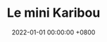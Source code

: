 ---
layout: page
title: Le mini Karibou
panel: false
date: 2022-01-01 00:00:00 +0800
year: 2022
competition : MakerFight
rank: 11
github: 
youtube: 
img: 2022_makerfight.jpg
description: Un robot de combat ultra léger de 6Kg permettant de tester notre electronique et notre nouveau sustème de propulsion. Plus petit et maniable, il donna du fil à retordre à ses adversaires !
specifications: 
---